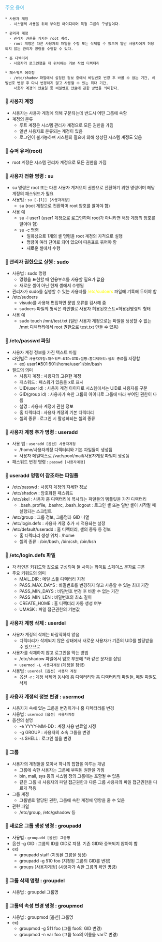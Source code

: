 ### <span style="color:skyblue">주요 용어</span>

```
* 사용자 계정
  - 시스템의 사용을 위해 부여된 아이디이며 특정 그룹의 구성원이다.

* 관리자 계정
  - 관리자 권한을 가지는 root 계정.
  - root 계정은 다른 사용자의 파일을 수정 또는 삭제할 수 있으며 일반 사용자에게 허용되지 않는 관리자 명령을 수행할 수 있다.

* 홈 디렉터리
  - 사용자가 로그인했을 때 위치하는 기본 작업 디렉터리

* 패스워드 에이징
  - /etc/shadow 파일에서 설정된 정보 중에서 비밀번호 변경 후 바꿀 수 없는 기간, 비빌번호 변경 후 다시 변경하지 않고 사용할 수 있는 최대 기간,
    사용자 계정의 만료일 등 비밀번호 만료에 관한 방법을 의미한다.
```

### 🔸 사용자 계정

- 사용자는 사용자 계정에 의해 구분되는데 반드시 어떤 그룹에 속함
- 계정의 분류
  - 루트 계정은 시스템 관리자 계정으로 모든 권한을 가짐
  - 일반 사용자로 분류되는 계정이 있음
  - 로그인이 불가능하며 시스템의 필요에 의해 생성된 시스템 계정도 있음

### 🔸 슈퍼 유저(root)

- root 계정은 시스템 관리자 계정으로 모든 권한을 가짐

### 🔸 사용자 전환 명령 : su

- su 명령은 root 또는 다른 사용자 계저으이 권한으로 전환하기 위한 명령이며 해당 계정의 패스워드가 필요
- 사용법 : `su [-[l]] [사용자계정]`
  - su (root 계정으로 전환하며 root 암호를 알아야 함)
- 사용 예
  - su -l user1 (user1 계정으로 로그인하며 root가 아니라면 해당 계정의 암호를 알아야 함)
  - su -c 명령
    - 일회성으로 1개의 셸 명령을 root 계정의 자격으로 실행
    - 명령이 여러 단어로 되어 있으며 따옴표로 묶어야 함
    - 새로운 셸에서 수행

### 🔸 관리자 권한으로 실행 : sudo

- 사용법 : sudo 명령
  - 명령을 표현할 때 인용부호를 사용할 필요가 없음
  - 새로운 셸이 아닌 현재 셸에서 수행됨
- 관리자가 sudo를 실행할 수 있는 사용자를 <span style="color:yellow">/etc/sudoers</span> 파일에 기록해 두어야 함
- /etc/sudoers
  - visudo를 사용해 편집하면 문법 오류를 검사해 줌
  - sudoers 파일의 형식은 라인별로 사용자 허용된호스트=허용된명령의 형태
- 사용 예
  - sudo touch /mnt/test.txt (일반 사용자 계정으로는 파일을 생성할 수 없는 /mnt 디렉터리에서 root 권한으로 test.txt 만들 수 있음)

### 🔸 /etc/passwd 파일

- 사용자 계정 정보를 가진 텍스트 파일
- 라인별로 `사용자계정:패스워드:UID:GID:설명:홈디렉터리:셸의 종류`를 지정함
  - ex) user1:x:501:501:/home/user1:/bin/bash
- 필드의 의미
  - 사용자 계정 : 사용자의 고유한 계정
  - 패스워드 : 패스워가 있음을 x로 표시
  - UID(user id) : 사용자 계정 아이디로 시스템에서는 UID로 사용자를 구분
  - GID(group id) : 사용자가 속한 그룹의 아이디로 그룹에 따라 부여된 권한이 다름
  - 설명 : 사용자 계정에 관한 정보
  - 홈 디렉터리 : 사용자 계정의 기본 디렉터리
  - 셸의 종류 : 로그인 시 활성화되는 셸의 종류

### 🔸 사용자 계정 추가 명령 : useradd

- 사용 법 : `useradd [옵션] 사용자계정`
  - /home/사용자계정 디렉터리와 기본 파일들이 생성됨
  - 사용자 메일박스로 /var/spool/mail/사용자계정 파일이 생성됨
- 패스워드 변경 명령 : `passwd [사용자계정]`

### 🔸 useradd 명령이 참조하는 파일들

- /etc/passwd : 사용자 계정의 자세한 정보
- /etc/shadow : 암호화된 패스워드
- /etc/skel : 사용자 홈 디렉터리에 복사되는 파일들의 템플릿을 가진 디렉터리
  - .bash_profile, .bashrc, .bash_logout : 로그인 셸 또는 일반 셸이 시작될 때 실행되는 스크립트
- /etc/group : 그룹 정보, 그룹명과 GID 나열
- /etc/login.defs : 사용자 계정 추가 시 적용되는 설정
- /etc/default/useradd : 홈 디렉터리, 셸의 종류 등 정보
  - 홈 디렉터리 생성 위치 : /home
  - 셸의 종류 : /bin/bash, /bin/csh, /bin/ksh

### 🔸 /etc/login.defs 파일

- 각 라인은 키워드와 값으로 구성되며 둘 사이는 화이트 스페이스 문자로 구분
- 주요 키워드의 의미
  - MAIL_DIR : 메일 스풀 디렉터리 지정
  - PASS_MAX_DAYS : 비밀번호를 변경하지 않고 사용할 수 있는 최대 기간
  - PASS_MIN_DAYS : 비밀번호 변경 후 바꿀 수 없는 기간
  - PASS_MIN_LEN : 비밀번호의 최소 길이
  - CREATE_HOME : 홈 디렉터리 자동 생성 여부
  - UMASK : 파일 접근권한의 기본값

### 🔸 사용자 계정 삭제 : userdel

- 사용자 계정의 삭제는 바람직하지 않음
  - 디렉터리가 삭제되지 않은 상태에서 새로운 사용자가 기존의 UID를 할당받을 수 있으므로
- 사용자를 삭제하지 않고 로그인을 막는 방법
  - /etc/shadow 파일에서 암호 부분에 \*와 같은 문자를 삽입
  - `usermod -L 사용자계정` (계정을 잠금)
- 사용법 : `userdel [옵션] 사용자 계정`
  - 옵션 -r : 계정 삭제와 동시에 홈 디렉터리와 홈 디렉터리의 파일들, 메일 파일도 삭제

### 🔸 사용자 계정의 정보 변경 : usermod

- 사용자가 속해 있는 그룹을 변경하거나 홈 디렉터리를 변경
- 사용법 : `usermod [옵션] 사용자계정`
- 옵션의 설명
  - -e YYYY-MM-DD : 계정 사용 만료일 지정
  - -g GROUP : 사용자의 소속 그룹을 변경
  - -s SHELL : 로그인 셸을 변경

### 🔸 그룹

- 사용자의 계정들을 모아서 하나의 집합을 이루는 개념
  - 그룹에 속한 사용자는 그룹에 부여된 권한을 가짐
  - bin, mail, sys 등의 시스템 정의 그룹에는 포함될 수 없음
  - 같은 그룹 내 사용자의 파일 접근권한과 다른 그룹 사용자의 파일 접근권한을 다르게 적용
- 그룹 계정
  - 그룹별로 할당된 권한, 그룹에 속한 계정에 영향을 줄 수 있음
- 관련 파일
  - /etc/group, /etc/gshadow 등

### 🔸 새로운 그룹 생성 명령 : groupadd

- 사용법 : `groupadd [옵션] 그룹명`
- 옵션 -g GID : 그룹의 ID를 GID로 지정. 기존 GID와 중복되지 않아야 함
- ex)
  - groupadd staff (지정된 그룹을 생성)
  - groupadd -g 510 foo (지정된 그룹의 GID를 변경)
  - groups [사용자계정] (사용자가 속한 그룹의 확인 명령)

### 🔸 그룹 삭제 명령 : groupdel

- 사용법 : groupdel 그룹명

### 🔸 그룹의 속성 변경 명령 : groupmod

- 사용법 : groupmod [옵션] 그룹명
- ex)
  - groupmod -g 511 foo (그룹 foo의 GID 변경)
  - groupmod -n var foo (그룹 foo의 이름을 var로 변경)
